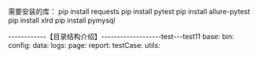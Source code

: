 需要安装的库：
pip install requests
pip install pytest
pip install allure-pytest
pip install xlrd
pip install pymysql

------------【目录结构介绍】-------------------test---test11
base:
bin:
config:
data:
logs:
page:
report:
testCase:
utils:
